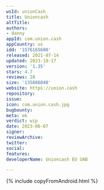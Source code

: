 ```yaml
---
wsId: unionCash
title: Unioncash
altTitle: 
authors:
- danny
appId: com.union.cash
appCountry: us
idd: '1576165600'
released: 2021-07-14
updated: 2023-10-17
version: '1.35'
stars: 4.7
reviews: 28
size: '135886848'
website: https://union.cash
repository: 
issue: 
icon: com.union.cash.jpg
bugbounty: 
meta: ok
verdict: wip
date: 2023-06-07
signer: 
reviewArchive: 
twitter: 
social: 
features: 
developerName: Unioncash EU UAB

---
```


{% include copyFromAndroid.html %}